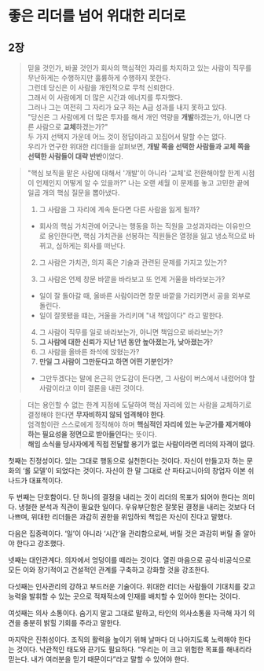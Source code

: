 # 좋은 리더를 넘어 위대한 리더로

## 2장

> 믿을 것인가, 바꿀 것인가
> 회사의 핵심적인 자리를 차지하고 있는 사람이 직무를 무난하게는 수행하지만 훌륭하게 수행하지 못한다.  
> 그런데 당신은 이 사람을 개인적으로 무척 신뢰한다.  
> 그래서 이 사람에게 더 많은 시간과 에너지를 투자했다.  
> 그러나 그는 여전히 그 자리가 요구 하는 A급 성과를 내지 못하고 있다.  
> "당신은 그 사람에게 더 많은 투자를 해서 개인 역량을 **개발**하겠는가, 아니면 다른 사람으로 **교체**하겠는가?"  
> 두 가지 선택지 가운데 어느 것이 정답이라고 꼬집어서 말할 수는 없다.  
> 우리가 연구한 위대한 리더들을 살펴보면, **개발 쪽을 선택한 사람들과 교체 쪽을 선택한 사람들이 대략 반반**이었다.  

> "핵심 보직을 맡은 사람에 대해서 '개발'이 아니라 '교체'로 전환해야할 한계 시점이 언제인지 어떻게 알 수 있을까?"
> 나는 오랜 세월 이 문제를 놓고 고민한 끝에 일곱 개의 핵심 질문을 뽑아냈다.
> 1. 그 사람을 그 자리에 계속 둔다면 다른 사람을 잃게 될까?
> - 회사의 핵심 가치관에 어긋나는 행동을 하는 직원을 고성과자라는 이유만으로 용인한다면, 핵심 가치관을 선봉하는 직원들은 열정을 잃고 냉소적으로 바뀌고, 심하게는 회사를 떠난다.  
>
> 2. 그 사람은 가치관, 의지 혹은 기술과 관련된 문제를 가지고 있는가?
>
> 3. 그 사람은 언제 창문 바깥을 바라보고 또 언제 거울을 바라보는가?
> - 일이 잘 돌아갈 때, 올바른 사람이라면 창문 바깥을 가리키면서 공을 외부로 돌린다.  
> - 일이 잘못됐을 떄는, 거울을 가리키며 "내 책임이다" 라고 말한다.
>
> 4. 그 사람이 직무를 일로 바라보는가, 아니면 책임으로 바라보는가?
> 5. **그 사람에 대한 신뢰가 지난 1년 동안 높아졌는가, 낮아졌는가**?
> 6. 그 사람을 올바른 좌석에 앉혔는가?
> 7. **만일 그 사람이 그만둔다고 하면 어떤 기분인가**?  
> - 그만두겠다는 말에 은근히 안도감이 든다면, 그 사람이 버스에서 내렸어야 할 사람이라고 이미 결론을 내린 것이다.

> 더는 용인할 수 없는 한계 지점에 도달하여 핵심 자리에 있는 사람을 교체하기로 결정해야 한다면 **무자비하지 않되 엄격해야 한다**.  
> 엄격함이란 스스로에게 정직해야 하며 **핵심적인 자리에 있는 누군가를 제거해야하는 필요성을 정면으로 받아들인다**는 뜻이다.  
> **해임 소식을 당사자에게 직접 전달할 용기가 없는 사람이라면 리더의 자격이 없다**.



첫째는 진정성이다. 있는 그대로 행동으로 실천한다는 것이다. 자신이 만들고자 하는 문화의 ‘롤 모델’이 되었다는 것이다. 자신이 한 말 그대로 산 파타고니아의 창업자 이본 쉬나드가 대표적이다.

두 번째는 단호함이다. 단 하나의 결정을 내리는 것이 리더의 목표가 되어야 한다는 의미다. 냉철한 분석과 직관이 필요한 일이다. 우유부단함은 잘못된 결정을 내리는 것보다 더 나쁘며, 위대한 리더들은 과감히 권한을 위임하되 책임은 자신이 진다고 말했다. 

다음은 집중력이다. ‘일’이 아니라 ‘시간’을 관리함으로써, 버릴 것은 과감히 버릴 줄 알아야 한다고 강조했다.

넷째는 대인관계다. 의자에서 엉덩이를 떼라는 것이다. 열린 마음으로 공식·비공식으로 모든 이와 장기적이고 건설적인 관계를 구축하고 강화할 것을 강조한다.  

다섯째는 인사관리의 강하고 부드러운 기술이다. 위대한 리더는 사람들이 기대치를 갖고 능력을 발휘할 수 있는 곳으로 적재적소에 인재를 배치할 수 있어야 한다는 것이다.

여섯째는 의사 소통이다. 숨기지 말고 그대로 말하고, 타인의 의사소통을 자극해 자기 의견을 충분히 밝힐 기회를 주라고 말한다. 

마지막은 진취성이다. 조직의 활력을 높이기 위해 날마다 더 나아지도록 노력해야 한다는 것이다. 낙관적인 태도와 끈기도 필요하다. “우리는 이 크고 위험한 목표를 해내리라 믿는다. 내가 여러분을 믿기 때문이다”라고 말할 수 있어야 한다.


